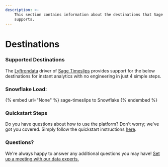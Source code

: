 ```yaml
---
description: >-
    This section contains information about the destinations that Sage Timeslips
    supports.
---
```


# Destinations

### Supported Destinations

The [Lyftrondata](https://www.lyftrondata.com/) driver of [Sage Timeslips](None) provides support for the below destinations for instant analytics with no engineering in just 4 simple steps.

### Snowflake Load:

{% embed url="None" %}
sage-timeslips to Snowflake
{% endembed %}

### Quickstart Steps

Do you have questions about how to use the platform? Don't worry; we've got you covered. Simply follow the quickstart instructions [here](README.md).

### Questions? <a href="#questions" id="questions"></a>

We're always happy to answer any additional questions you may have! [Set up a meeting with our data experts.](https://www.lyftrondata.com/book-a-meeting/)
